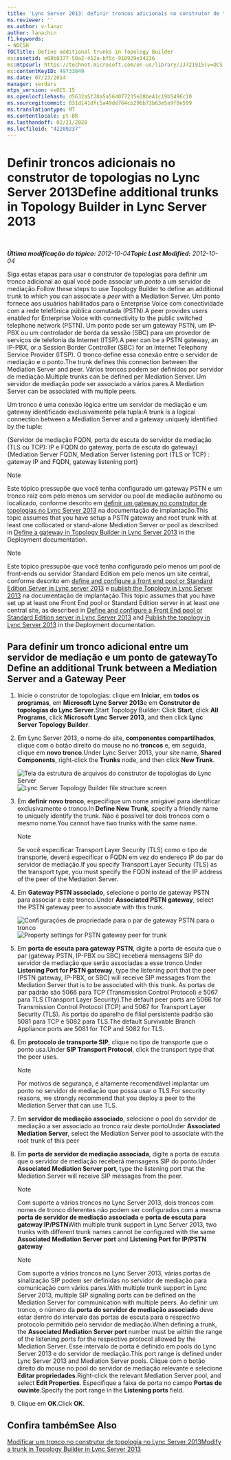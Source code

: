 ```yaml
---
title: 'Lync Server 2013: definir troncos adicionais no construtor de topologias'
ms.reviewer: ''
ms.author: v-lanac
author: lanachin
f1.keywords:
- NOCSH
TOCTitle: Define additional trunks in Topology Builder
ms:assetid: e68b8377-50a2-452a-bf5c-910929e34236
ms:mtpsurl: https://technet.microsoft.com/en-us/library/JJ721915(v=OCS.15)
ms:contentKeyID: 49733849
ms.date: 07/23/2014
manager: serdars
mtps_version: v=OCS.15
ms.openlocfilehash: d5632a5f28a5a56d077235e28be41c19b5496c10
ms.sourcegitcommit: 831d141dfc5a49dd764cb296b73b63e5a9f8e599
ms.translationtype: MT
ms.contentlocale: pt-BR
ms.lasthandoff: 02/21/2020
ms.locfileid: "42209237"
---
```

<div data-xmlns="http://www.w3.org/1999/xhtml">

<div class="topic" data-xmlns="http://www.w3.org/1999/xhtml" data-msxsl="urn:schemas-microsoft-com:xslt" data-cs="https://msdn.microsoft.com/">

<div data-asp="https://msdn2.microsoft.com/asp">

# <a name="define-additional-trunks-in-topology-builder-in-lync-server-2013"></a><span data-ttu-id="dd34e-102">Definir troncos adicionais no construtor de topologias no Lync Server 2013</span><span class="sxs-lookup"><span data-stu-id="dd34e-102">Define additional trunks in Topology Builder in Lync Server 2013</span></span>

</div>

<div id="mainSection">

<div id="mainBody">

<span> </span>

<span data-ttu-id="dd34e-103">_**Última modificação do tópico:** 2012-10-04_</span><span class="sxs-lookup"><span data-stu-id="dd34e-103">_**Topic Last Modified:** 2012-10-04_</span></span>

<span data-ttu-id="dd34e-104">Siga estas etapas para usar o construtor de topologias para definir um tronco adicional ao qual você pode associar um *ponto* a um servidor de mediação.</span><span class="sxs-lookup"><span data-stu-id="dd34e-104">Follow these steps to use Topology Builder to define an additional trunk to which you can associate a *peer* with a Mediation Server.</span></span> <span data-ttu-id="dd34e-105">Um ponto fornece aos usuários habilitados para o Enterprise Voice com conectividade com a rede telefônica pública comutada (PSTN).</span><span class="sxs-lookup"><span data-stu-id="dd34e-105">A peer provides users enabled for Enterprise Voice with connectivity to the public switched telephone network (PSTN).</span></span> <span data-ttu-id="dd34e-106">Um ponto pode ser um gateway PSTN, um IP-PBX ou um controlador de borda da sessão (SBC) para um provedor de serviços de telefonia da Internet (ITSP).</span><span class="sxs-lookup"><span data-stu-id="dd34e-106">A peer can be a PSTN gateway, an IP-PBX, or a Session Border Controller (SBC) for an Internet Telephony Service Provider (ITSP).</span></span> <span data-ttu-id="dd34e-107">O tronco define essa conexão entre o servidor de mediação e o ponto.</span><span class="sxs-lookup"><span data-stu-id="dd34e-107">The trunk defines this connection between the Mediation Server and peer.</span></span> <span data-ttu-id="dd34e-108">Vários troncos podem ser definidos por servidor de mediação.</span><span class="sxs-lookup"><span data-stu-id="dd34e-108">Multiple trunks can be defined per Mediation Server.</span></span> <span data-ttu-id="dd34e-109">Um servidor de mediação pode ser associado a vários pares.</span><span class="sxs-lookup"><span data-stu-id="dd34e-109">A Mediation Server can be associated with multiple peers.</span></span>

<span data-ttu-id="dd34e-110">Um tronco é uma conexão lógica entre um servidor de mediação e um gateway identificado exclusivamente pela tupla:</span><span class="sxs-lookup"><span data-stu-id="dd34e-110">A trunk is a logical connection between a Mediation Server and a gateway uniquely identified by the tuple:</span></span>

<span data-ttu-id="dd34e-111">{Servidor de mediação FQDN, porta de escuta do servidor de mediação (TLS ou TCP): IP e FQDN do gateway, porta de escuta do gateway}</span><span class="sxs-lookup"><span data-stu-id="dd34e-111">{Mediation Server FQDN, Mediation Server listening port (TLS or TCP) : gateway IP and FQDN, gateway listening port}</span></span>

<div>


> [!NOTE]  
> <span data-ttu-id="dd34e-112">Este tópico pressupõe que você tenha configurado um gateway PSTN e um tronco raiz com pelo menos um servidor ou pool de mediação autônomo ou localizado, conforme descrito em <A href="lync-server-2013-define-a-gateway-in-topology-builder.md">definir um gateway no construtor de topologias no Lync Server 2013</A> na documentação de implantação.</span><span class="sxs-lookup"><span data-stu-id="dd34e-112">This topic assumes that you have setup a PSTN gateway and root trunk with at least one collocated or stand-alone Mediation Server or pool as described in <A href="lync-server-2013-define-a-gateway-in-topology-builder.md">Define a gateway in Topology Builder in Lync Server 2013</A> in the Deployment documentation.</span></span>



</div>

<div>


> [!NOTE]  
> <span data-ttu-id="dd34e-113">Este tópico pressupõe que você tenha configurado pelo menos um pool de front-ends ou servidor Standard Edition em pelo menos um site central, conforme descrito em <A href="lync-server-2013-define-and-configure-a-front-end-pool-or-standard-edition-server.md">define and configure a front end pool or Standard Edition Server in Lync server 2013</A> e <A href="lync-server-2013-publish-the-topology.md">publish the Topology in Lync Server 2013</A> na documentação de implantação.</span><span class="sxs-lookup"><span data-stu-id="dd34e-113">This topic assumes that you have set up at least one Front End pool or Standard Edition server in at least one central site, as described in <A href="lync-server-2013-define-and-configure-a-front-end-pool-or-standard-edition-server.md">Define and configure a Front End pool or Standard Edition server in Lync Server 2013</A> and <A href="lync-server-2013-publish-the-topology.md">Publish the topology in Lync Server 2013</A> in the Deployment documentation.</span></span>



</div>

<div>

## <a name="to-define-an-additional-trunk-between-a-mediation-server-and-a-gateway-peer"></a><span data-ttu-id="dd34e-114">Para definir um tronco adicional entre um servidor de mediação e um ponto de gateway</span><span class="sxs-lookup"><span data-stu-id="dd34e-114">To Define an additional Trunk between a Mediation Server and a Gateway Peer</span></span>

1.  <span data-ttu-id="dd34e-115">Inicie o construtor de topologias: clique em **Iniciar**, em **todos os programas**, em **Microsoft Lync Server 2013**e em **Construtor de topologias do Lync Server**.</span><span class="sxs-lookup"><span data-stu-id="dd34e-115">Start Topology Builder: Click **Start**, click **All Programs**, click **Microsoft Lync Server 2013**, and then click **Lync Server Topology Builder**.</span></span>

2.  <span data-ttu-id="dd34e-116">Em Lync Server 2013, o nome do site, **componentes compartilhados**, clique com o botão direito do mouse no nó **troncos** e, em seguida, clique em **novo tronco**.</span><span class="sxs-lookup"><span data-stu-id="dd34e-116">Under Lync Server 2013, your site name, **Shared Components**, right-click the **Trunks** node, and then click **New Trunk**.</span></span>
    
    <span data-ttu-id="dd34e-117">![Tela da estrutura de arquivos do construtor de topologias do Lync Server](images/JJ721915.90d5b349-aa1e-407a-87ed-fa112f478560(OCS.15).png "Tela da estrutura de arquivos do construtor de topologias do Lync Server")</span><span class="sxs-lookup"><span data-stu-id="dd34e-117">![Lync Server Topology Builder file structure screen](images/JJ721915.90d5b349-aa1e-407a-87ed-fa112f478560(OCS.15).png "Lync Server Topology Builder file structure screen")</span></span>

3.  <span data-ttu-id="dd34e-118">Em **definir novo tronco**, especifique um nome amigável para identificar exclusivamente o tronco.</span><span class="sxs-lookup"><span data-stu-id="dd34e-118">In **Define New Trunk**, specify a friendly name to uniquely identify the trunk.</span></span> <span data-ttu-id="dd34e-119">Não é possível ter dois troncos com o mesmo nome.</span><span class="sxs-lookup"><span data-stu-id="dd34e-119">You cannot have two trunks with the same name.</span></span>
    
    <div>
    

    > [!NOTE]  
    > <span data-ttu-id="dd34e-120">Se você especificar Transport Layer Security (TLS) como o tipo de transporte, deverá especificar o FQDN em vez do endereço IP do par do servidor de mediação.</span><span class="sxs-lookup"><span data-stu-id="dd34e-120">If you specify Transport Layer Security (TLS) as the transport type, you must specify the FQDN instead of the IP address of the peer of the Mediation Server.</span></span>

    
    </div>

4.  <span data-ttu-id="dd34e-121">Em **Gateway PSTN associado**, selecione o ponto de gateway PSTN para associar a este tronco.</span><span class="sxs-lookup"><span data-stu-id="dd34e-121">Under **Associated PSTN gateway**, select the PSTN gateway peer to associate with this trunk.</span></span>
    
    <span data-ttu-id="dd34e-122">![Configurações de propriedade para o par de gateway PSTN para o tronco](images/JJ721915.7c3fe8ee-8f4c-4413-8462-8347228e61bb(OCS.15).png "Configurações de propriedade para o par de gateway PSTN para o tronco")</span><span class="sxs-lookup"><span data-stu-id="dd34e-122">![Property settings for PSTN gateway peer for trunk](images/JJ721915.7c3fe8ee-8f4c-4413-8462-8347228e61bb(OCS.15).png "Property settings for PSTN gateway peer for trunk")</span></span>

5.  <span data-ttu-id="dd34e-123">Em **porta de escuta para gateway PSTN**, digite a porta de escuta que o par (gateway PSTN, IP-PBX ou SBC) receberá mensagens SIP do servidor de mediação que serão associadas a esse tronco.</span><span class="sxs-lookup"><span data-stu-id="dd34e-123">Under **Listening Port for PSTN gateway**, type the listening port that the peer (PSTN gateway, IP-PBX, or SBC) will receive SIP messages from the Mediation Server that is to be associated with this trunk.</span></span> <span data-ttu-id="dd34e-124">As portas de par padrão são 5066 para TCP (Transmission Control Protocol) e 5067 para TLS (Transport Layer Security).</span><span class="sxs-lookup"><span data-stu-id="dd34e-124">The default peer ports are 5066 for Transmission Control Protocol (TCP) and 5067 for Transport Layer Security (TLS).</span></span> <span data-ttu-id="dd34e-125">As portas do aparelho de filial persistente padrão são 5081 para TCP e 5082 para TLS.</span><span class="sxs-lookup"><span data-stu-id="dd34e-125">The default Survivable Branch Appliance ports are 5081 for TCP and 5082 for TLS.</span></span>

6.  <span data-ttu-id="dd34e-126">Em **protocolo de transporte SIP**, clique no tipo de transporte que o ponto usa.</span><span class="sxs-lookup"><span data-stu-id="dd34e-126">Under **SIP Transport Protocol**, click the transport type that the peer uses.</span></span>
    
    <div>
    

    > [!NOTE]  
    > <span data-ttu-id="dd34e-127">Por motivos de segurança, é altamente recomendável implantar um ponto no servidor de mediação que possa usar o TLS.</span><span class="sxs-lookup"><span data-stu-id="dd34e-127">For security reasons, we strongly recommend that you deploy a peer to the Mediation Server that can use TLS.</span></span>

    
    </div>

7.  <span data-ttu-id="dd34e-128">Em **servidor de mediação associado**, selecione o pool do servidor de mediação a ser associado ao tronco raiz deste ponto</span><span class="sxs-lookup"><span data-stu-id="dd34e-128">Under **Associated Mediation Server**, select the Mediation Server pool to associate with the root trunk of this peer</span></span>

8.  <span data-ttu-id="dd34e-129">Em **porta de servidor de mediação associada**, digite a porta de escuta que o servidor de mediação receberá mensagens SIP do ponto.</span><span class="sxs-lookup"><span data-stu-id="dd34e-129">Under **Associated Mediation Server port**, type the listening port that the Mediation Server will receive SIP messages from the peer.</span></span>
    
    <div>
    

    > [!NOTE]  
    > <span data-ttu-id="dd34e-130">Com suporte a vários troncos no Lync Server 2013, dois troncos com nomes de tronco diferentes não podem ser configurados com a mesma <STRONG>porta de servidor de mediação associada</STRONG> e <STRONG>porta de escuta para gateway IP/PSTN</STRONG></span><span class="sxs-lookup"><span data-stu-id="dd34e-130">With multiple trunk support in Lync Server 2013, two trunks with different trunk names cannot be configured with the same <STRONG>Associated Mediation Server port</STRONG> and <STRONG>Listening Port for IP/PSTN gateway</STRONG></span></span>

    
    </div>
    
    <div>
    

    > [!NOTE]  
    > <span data-ttu-id="dd34e-131">Com suporte a vários troncos no Lync Server 2013, várias portas de sinalização SIP podem ser definidas no servidor de mediação para comunicação com vários pares.</span><span class="sxs-lookup"><span data-stu-id="dd34e-131">With multiple trunk support in Lync Server 2013, multiple SIP signaling ports can be defined on the Mediation Server for communication with multiple peers.</span></span> <span data-ttu-id="dd34e-132">Ao definir um tronco, o número da <STRONG>porta do servidor de mediação associado</STRONG> deve estar dentro do intervalo das portas de escuta para o respectivo protocolo permitido pelo servidor de mediação.</span><span class="sxs-lookup"><span data-stu-id="dd34e-132">When defining a trunk, the <STRONG>Associated Mediation Server port</STRONG> number must be within the range of the listening ports for the respective protocol allowed by the Mediation Server.</span></span> <span data-ttu-id="dd34e-133">Esse intervalo de porta é definido em pools do Lync Server 2013 e do servidor de mediação.</span><span class="sxs-lookup"><span data-stu-id="dd34e-133">This port range is defined under Lync Server 2013 and Mediation Server pools.</span></span> <span data-ttu-id="dd34e-134">Clique com o botão direito do mouse no pool do servidor de mediação relevante e selecione <STRONG>Editar propriedades</STRONG>.</span><span class="sxs-lookup"><span data-stu-id="dd34e-134">Right-click the relevant Mediation Server pool, and select <STRONG>Edit Properties</STRONG>.</span></span> <span data-ttu-id="dd34e-135">Especifique a faixa de porta no campo <STRONG>Portas de ouvinte</STRONG>.</span><span class="sxs-lookup"><span data-stu-id="dd34e-135">Specify the port range in the <STRONG>Listening ports</STRONG> field.</span></span>

    
    </div>

9.  <span data-ttu-id="dd34e-136">Clique em **OK**.</span><span class="sxs-lookup"><span data-stu-id="dd34e-136">Click **OK**.</span></span>

</div>

<div>

## <a name="see-also"></a><span data-ttu-id="dd34e-137">Confira também</span><span class="sxs-lookup"><span data-stu-id="dd34e-137">See Also</span></span>


[<span data-ttu-id="dd34e-138">Modificar um tronco no construtor de topologia no Lync Server 2013</span><span class="sxs-lookup"><span data-stu-id="dd34e-138">Modify a trunk in Topology Builder in Lync Server 2013</span></span>](lync-server-2013-modify-a-trunk-in-topology-builder.md)  
  

</div>

</div>

<span> </span>

</div>

</div>

</div>

